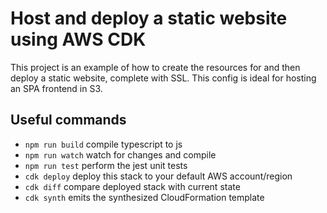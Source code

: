 # Host and deploy a static website using AWS CDK

This project is an example of how to create the resources for and then deploy a static website, complete with SSL.
This config is ideal for hosting an SPA frontend in S3.

## Useful commands

 * `npm run build`   compile typescript to js
 * `npm run watch`   watch for changes and compile
 * `npm run test`    perform the jest unit tests
 * `cdk deploy`      deploy this stack to your default AWS account/region
 * `cdk diff`        compare deployed stack with current state
 * `cdk synth`       emits the synthesized CloudFormation template
